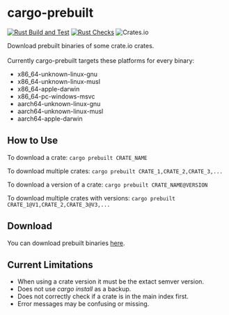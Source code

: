 # cargo-prebuilt

[![Rust Build and Test](https://github.com/crow-rest/cargo-prebuilt/actions/workflows/build.yml/badge.svg?event=push)](https://github.com/crow-rest/cargo-prebuilt/actions/workflows/build.yml)
[![Rust Checks](https://github.com/crow-rest/cargo-prebuilt/actions/workflows/checks.yml/badge.svg?event=push)](https://github.com/crow-rest/cargo-prebuilt/actions/workflows/checks.yml)
![Crates.io](https://img.shields.io/crates/v/cargo-prebuilt)

Download prebuilt binaries of some crate.io crates.
<br><br>
Currently cargo-prebuilt targets these platforms for every binary:
- x86_64-unknown-linux-gnu
- x86_64-unknown-linux-musl
- x86_64-apple-darwin
- x86_64-pc-windows-msvc
- aarch64-unknown-linux-gnu
- aarch64-unknown-linux-musl
- aarch64-apple-darwin

## How to Use

To download a crate:
```cargo prebuilt CRATE_NAME```

To download multiple crates:
```cargo prebuilt CRATE_1,CRATE_2,CRATE_3,...```

To download a version of a crate:
```cargo prebuilt CRATE_NAME@VERSION```

To download multiple crates with versions:
```cargo prebuilt CRATE_1@V1,CRATE_2,CRATE_3@V3,...```

## Download

You can download prebuilt binaries [here](https://github.com/crow-rest/cargo-prebuilt-index/releases/tag/cargo-prebuilt-0.1.1).

## Current Limitations

- When using a crate version it must be the extact semver version.
- Does not use *cargo install* as a backup.
- Does not correctly check if a crate is in the main index first.
- Error messages may be confusing or missing.
